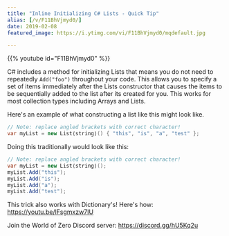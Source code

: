 ```yaml
---
title: "Inline Initializing C# Lists - Quick Tip"
alias: [/v/F11BhVjmyd0/]
date: 2019-02-08
featured_image: https://i.ytimg.com/vi/F11BhVjmyd0/mqdefault.jpg

---
```


{{% youtube id="F11BhVjmyd0" %}}

C# includes a method for initializing Lists that means you do not need to repeatedly `Add("foo")` throughout your code. This allows you to specify a set of items immediately after the Lists constructor that causes the items to be sequentially added to the list after its created for you. This works for most collection types including Arrays and Lists.

Here's an example of what constructing a list like this might look like.

```csharp
// Note: replace angled brackets with correct character!
var myList = new List⟨string⟩() { "this", "is", "a", "test" };
```

Doing this traditionally would look like this:

```csharp
// Note: replace angled brackets with correct character!
var myList = new List⟨string⟩();
myList.Add("this");
myList.Add("is");
myList.Add("a");
myList.Add("test");
```

This trick also works with Dictionary's! Here's how: https://youtu.be/lFsgmxzw7IU

Join the World of Zero Discord server: https://discord.gg/hU5Kq2u